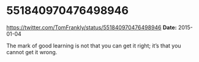 # 551840970476498946
https://twitter.com/TomFrankly/status/551840970476498946
**Date:** 2015-01-04

The mark of good learning is not that you can get it right; it’s that you cannot get it wrong.
